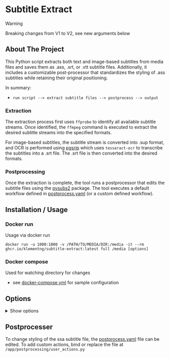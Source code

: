 
<a name="readme-top"></a>

# Subtitle Extract

> [!WARNING]  
> Breaking changes from V1 to V2, see new arguments below 

## About The Project

This Python script extracts both text and image-based subtitles from media files and saves them as .ass, .srt, or .vtt subtitle files. Additionally, it includes a customizable post-processor that standardizes the styling of .ass subtitles while retaining their original positioning.

In summary:
- `run script --> extract subtitle files --> postprocess --> output`

### Extraction

The extraction process first uses `ffprobe` to identify all available subtitle streams. Once identified, the `ffmpeg` command is executed to extract the desired subtitle streams into the specified formats.

For image-based subtitles, the subtitle stream is converted into .sup format, and OCR is performed using [pgsrip](https://pypi.org/project/pgsrip/) which uses `tesseract-ocr` to transcribe the subtitles into a .srt file. The .srt file is then converted into the desired formats.

### Postprocessing

Once the extraction is complete, the tool runs a postprocessor that edits the subtitle files using the [pysubs2](https://pypi.org/project/pysubs2/) package. The tool executes a default workflow defined in [postprocess.yaml](./postprocess.yaml) (or a custom defined workflow).

## Installation / Usage

### Docker run

Usage via docker run

```
docker run -u 1000:1000 -v /PATH/TO/MEDIA/DIR:/media -it --rm ghcr.io/klementng/subtitle-extract:latest full /media [options]
```

### Docker compose

Used for watching directory for changes

- see [docker-compose.yml](./docker-compose.yml) for sample configuration

## Options
<details>
  <summary>Show options</summary>

```sh
usage: main.py [-h] [--log-level LOG_LEVEL] [--log-file LOG_FILE] [--app-watch] [--app-scan-interval APP_SCAN_INTERVAL] [--app-enabled-extractor] [--no-app-enabled-extractor]
               [--app-enabled-postprocessor] [--no-app-enabled-postprocessor] [--extractor-exclude-enable] [--extractor-exclude-file EXTRACTOR_EXCLUDE_FILE]
               [--extractor-exclude-append] [--extractor-extract-bitmap] [--extractor-config-overwrite] [--no-extractor-config-overwrite]
               [--extractor-config-desired-formats EXTRACTOR_CONFIG_DESIRED_FORMATS [EXTRACTOR_CONFIG_DESIRED_FORMATS ...]]
               [--extractor-config-languages EXTRACTOR_CONFIG_LANGUAGES [EXTRACTOR_CONFIG_LANGUAGES ...]]
               [--extractor-config-unknown-language-as EXTRACTOR_CONFIG_UNKNOWN_LANGUAGE_AS] [--postprocessor-exclude-enable]
               [--postprocessor-exclude-file POSTPROCESSOR_EXCLUDE_FILE] [--postprocessor-exclude-append]
               [--postprocessor-config-workflow-file POSTPROCESSOR_CONFIG_WORKFLOW_FILE]
               path

Application configuration

positional arguments:
  path                  Path to media file/folder

options:
  -h, --help            show this help message and exit
  --log-level LOG_LEVEL
                        Logging level (default: INFO)
  --log-file LOG_FILE   Path to log file (default: None)
  --app-watch           Enable app watch mode (default: false)
  --app-scan-interval APP_SCAN_INTERVAL
                        App scan interval in seconds (default: 0)
  --app-enabled-extractor
                        Enable extractor (default: true)
  --no-app-enabled-extractor
                        Disable extractor
  --app-enabled-postprocessor
                        Enable postprocessor (default: true)
  --no-app-enabled-postprocessor
                        Disable postprocessor
  --extractor-exclude-enable
                        Enable extractor exclude (default: false)
  --extractor-exclude-file EXTRACTOR_EXCLUDE_FILE
                        Extractor exclude file path (default: ./extracted.txt)
  --extractor-exclude-append
                        Append to extractor exclude file (default: false)
  --extractor-extract-bitmap
                        Extract bitmap (default: false)
  --extractor-config-overwrite
                        Overwrite existing subtitle file during extraction (default: False)
  --no-extractor-config-overwrite
                        Don't overwrite extractor config
  --extractor-config-desired-formats EXTRACTOR_CONFIG_DESIRED_FORMATS [EXTRACTOR_CONFIG_DESIRED_FORMATS ...]
                        List of desired formats (default: srt ass)
  --extractor-config-languages EXTRACTOR_CONFIG_LANGUAGES [EXTRACTOR_CONFIG_LANGUAGES ...]
                        List of languages (default: all)
  --extractor-config-unknown-language-as EXTRACTOR_CONFIG_UNKNOWN_LANGUAGE_AS
                        Unknown language fallback (default: eng)
  --postprocessor-exclude-enable
                        Postprocessor exclude enable (default: False)
  --postprocessor-exclude-file POSTPROCESSOR_EXCLUDE_FILE
                        Postprocessor exclude file path (default: ./postprocessed.txt)
  --postprocessor-exclude-append
                        Append to postprocessor exclude file (default: false)
  --postprocessor-config-workflow-file POSTPROCESSOR_CONFIG_WORKFLOW_FILE
                        Postprocessor workflow file (default: postprocess.yaml)
```

</details>

## Postprocesser

To change styling of the ssa subtitle file, the [postprocess.yaml](./postprocess.yaml) file can be edited. To add custom actions, bind or replace the file at `/app/postprocessing/user_actions.py`
